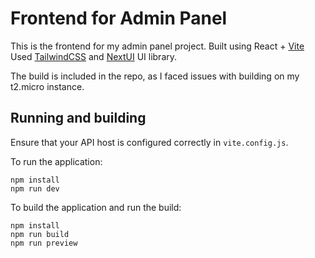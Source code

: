 # Frontend for Admin Panel

This is the frontend for my admin panel project.
Built using React + [Vite](https://vitejs.dev/)
Used [TailwindCSS](https://tailwindcss.com/) and [NextUI](https://nextui.org/) UI library.

The build is included in the repo, as I faced issues with building on my t2.micro instance.

## Running and building

Ensure that your API host is configured correctly in `vite.config.js`.

To run the application:

    npm install
    npm run dev

To build the application and run the build:

    npm install
    npm run build
    npm run preview
